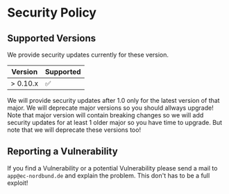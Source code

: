 # Security Policy

## Supported Versions

We provide security updates currently for these version.

| Version | Supported          |
| ------- | ------------------ |
| > 0.10.x   | :white_check_mark: |

We will provide security updates after 1.0 only for the latest version of that major. 
We will deprecate major versions so you should allways upgrade! Note that major version will contain breaking changes so we will add security updates for at least 1 older major so you have time to upgrade. But note that we will deprecate these versions too!

## Reporting a Vulnerability

If you find a Vulnerability or a potential Vulnerability please send a mail to `app@ec-nordbund.de` and explain the problem. 
This don't has to be a full exploit!
